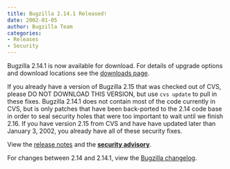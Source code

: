 ```yaml
---
title: Bugzilla 2.14.1 Released!
date: 2002-01-05
author: Bugzilla Team
categories:
- Releases
- Security
---
```

Bugzilla 2.14.1 is now available for download. For details of upgrade
options and download locations see the [downloads page](/download/).

If you already have a version of Bugzilla 2.15 that was checked out of
CVS, please DO NOT DOWNLOAD THIS VERSION, but use `cvs update` to pull
in these fixes. Bugzilla 2.14.1 does not contain most of the code
currently in CVS, but is only patches that have been back-ported to the
2.14 code base in order to seal security holes that were too important
to wait until we finish 2.16\. If you have version 2.15 from CVS and
have have updated later than January 3, 2002, you already have all of
these security fixes.

View the [release notes](/releases/2.14.1/) and the
**[security advisory](/security/2.14.1/)**.

For changes between 2.14 and 2.14.1, view the
[Bugzilla changelog](https://github.com/bugzilla/bugzilla/compare/2.14).
